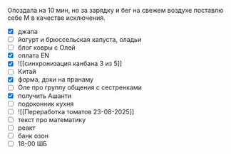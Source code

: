 Опоздала на 10 мин, но за зарядку и бег на свежем воздухе поставлю себе М в качестве исключения.
- [x] джапа 
- [ ] йогурт и брюссельская капуста, оладьи
- [ ] блог ковры с Олей 
- [x] оплата EN
- [x] ![[синхронизация канбана 3 из 5]]
- [ ] Китай
- [x] форма, доки на пранаму
- [ ] Оле про группу общения с сестренками
- [x] получить Ашанти
- [ ] подоконник кухня
- [ ] ![[Переработка томатов 23-08-2025]]
- [ ] текст про математику
- [ ] реакт
- [ ] банк озон
- [ ] 18-00 ШБ